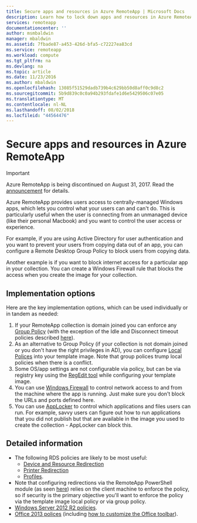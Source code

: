 ```yaml
---
title: Secure apps and resources in Azure RemoteApp | Microsoft Docs
description: Learn how to lock down apps and resources in Azure RemoteApp
services: remoteapp
documentationcenter: ''
author: msmbaldwin
manager: mbaldwin
ms.assetid: 7fbade87-a453-426d-bfa5-c72227ea83cd
ms.service: remoteapp
ms.workload: compute
ms.tgt_pltfrm: na
ms.devlang: na
ms.topic: article
ms.date: 11/23/2016
ms.author: mbaldwin
ms.openlocfilehash: 13085f51529dadb739b4c629bb50d8aff0c9d8c2
ms.sourcegitcommit: 5b9d839c0c0a94b293fdafe1d6e5429506c07e05
ms.translationtype: MT
ms.contentlocale: nl-NL
ms.lasthandoff: 08/02/2018
ms.locfileid: "44564476"
---
```

# <a name="secure-apps-and-resources-in-azure-remoteapp"></a>Secure apps and resources in Azure RemoteApp
> [!IMPORTANT]
> Azure RemoteApp is being discontinued on August 31, 2017. Read the [announcement](https://go.microsoft.com/fwlink/?linkid=821148) for details.
> 
> 

Azure RemoteApp provides users access to centrally-managed Windows apps, which lets you control what your users can and can't do.  This is particularly useful when the user is connecting from an unmanaged device (like their personal Macbook) and you want to control the user access or experience.

For example, if you are using Active Directory for user authentication and you want to prevent your users from copying data out of an app, you can configure a Remote Desktop Group Policy to block users from copying data.

Another example is if you want to block internet access for a particular app in your collection. You can create a Windows Firewall rule that blocks the access when you create the image for your collection.

## <a name="implementation-options"></a>Implementation options
  Here are the key implementation options, which can be used individually or in tandem as needed:

1. If your RemoteApp collection is domain joined you can enforce any [Group Policy](https://technet.microsoft.com/library/cc725828.aspx) (with the exception of the Idle and Disconnect timeout policies described [here](../azure-subscription-service-limits.md)).
2. As an alternative to Group Policy (if your collection is not domain joined or you don't have the right privileges in AD), you can configure [Local Polices](https://technet.microsoft.com/library/cc775702.aspx) into your template image.  Note that group polices trump local policies when there is a conflict.
3. Some OS/app settings are not configurable via policy, but can be via registry key using the [RegEdit tool](remoteapp-hybridtrouble.md) while configuring your template image.
4. You can use [Windows Firewall](http://windows.microsoft.com/en-US/windows-8/Windows-Firewall-from-start-to-finish) to control network access to and from the machine where the app is running. Just make sure you don't block the URLs and ports defined here.
5. You can use [AppLocker](https://technet.microsoft.com/library/hh831440.aspx) to control which applications and files users can run. For example, savvy users can figure out how to run applications that you did not publish but that are available in the image you used to create the collection - AppLocker can block this.

## <a name="detailed-information"></a>Detailed information
* The following RDS policies are likely to be most useful:
  * [Device and Resource Redirection](https://technet.microsoft.com/library/ee791794.aspx)
  * [Printer Redirection](https://technet.microsoft.com/library/ee791784.aspx)
  * [Profiles](https://technet.microsoft.com/library/ee791865.aspx).
* Note that configuring redirections via the RemoteApp PowerShell module (as seen [here](remoteapp-redirection.md)) relies on the client machine to enforce the policy, so if security is the primary objective you'll want to enforce the policy via the template image local policy or via group policy.
* [Windows Server 2012 R2 policies](https://technet.microsoft.com/library/hh831791.aspx).
* [Office 2013 polices](https://technet.microsoft.com/library/cc178969.aspx) (including [how to customize the Office toolbar](https://technet.microsoft.com/library/cc179143.aspx)).

